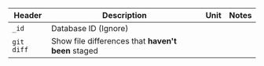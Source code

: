 

| Header | Description | Unit | Notes |
| --- | --- | --- | --- |
| `_id` | Database ID (Ignore) | | |
| `git diff` | Show file differences that **haven't been** staged |


